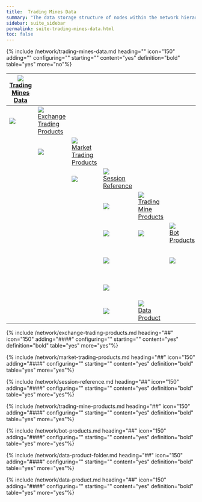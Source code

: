 ```yaml
---
title:  Trading Mines Data
summary: "The data storage structure of nodes within the network hierarchy controls where and how the bots you run store the data they produce."
sidebar: suite_sidebar
permalink: suite-trading-mines-data.html
toc: false
---
```


{% include /network/trading-mines-data.md heading="" icon="150" adding="" configuring="" starting="" content="yes" definition="bold" table="yes" more="no"%}

<table class='hierarchyTable'><thead><tr><th><a href='#trading-mines-data' data-toggle='tooltip' data-original-title='{{site.data.network.trading_mines_data}}'><img src='images/icons/nodes/png50/trading-mines-data.png' /><br />Trading Mines Data</a></th><th></th><th></th><th></th><th></th><th></th><th></th><th></th><th></th><th></th><th></th><th></th><th></th></tr></thead><tbody>
<tr><td><img src='images/icons/various/png/tree-connector-elbow.png' /></td><td><a href='#exchange-trading-products' data-toggle='tooltip' data-original-title='{{site.data.network.exchange_trading_products}}'><img src='images/icons/nodes/png50/exchange-trading-products.png' /><br />Exchange Trading Products</a></td><td></td><td></td><td></td><td></td><td></td><td></td><td></td><td></td><td></td><td></td><td></td></tr>
<tr><td></td><td><img src='images/icons/various/png/tree-connector-elbow.png' /></td><td><a href='#market-trading-products' data-toggle='tooltip' data-original-title='{{site.data.network.market_trading_products}}'><img src='images/icons/nodes/png50/market-trading-products.png' /><br />Market Trading Products</a></td><td></td><td></td><td></td><td></td><td></td><td></td><td></td><td></td><td></td><td></td></tr>
<tr><td></td><td></td><td><img src='images/icons/various/png/tree-connector-elbow.png' /></td><td><a href='#session-reference' data-toggle='tooltip' data-original-title='{{site.data.network.trading_session_reference}}'><img src='images/icons/nodes/png50/session-reference.png' /><br />Session Reference</a></td><td></td><td></td><td></td><td></td><td></td><td></td><td></td><td></td><td></td></tr>
<tr><td></td><td></td><td></td><td><img src='images/icons/various/png/tree-connector-fork.png' /></td><td><a href='#trading-mine-products' data-toggle='tooltip' data-original-title='{{site.data.network.trading_mine_products}}'><img src='images/icons/nodes/png50/trading-mine-products.png' /><br />Trading Mine Products</a></td><td></td><td></td><td></td><td></td><td></td><td></td><td></td><td></td></tr>
<tr><td></td><td></td><td></td><td><img src='images/icons/various/png/tree-connector-line.png' /></td><td><img src='images/icons/various/png/tree-connector-elbow.png' /></td><td><a href='#bot-products' data-toggle='tooltip' data-original-title='{{site.data.network.bot_products}}'><img src='images/icons/nodes/png50/bot-products.png' /><br />Bot Products</a></td><td></td><td></td><td></td><td></td><td></td><td></td><td></td></tr>
<tr><td></td><td></td><td></td><td><img src='images/icons/various/png/tree-connector-line.png' /></td><td></td><td><img src='images/icons/various/png/tree-connector-elbow.png' /></td><td><a href='#data-product-folder' data-toggle='tooltip' data-original-title='{{site.data.network.data_product_folder}}'><img src='images/icons/nodes/png50/data-product-folder.png' /><br />Data Product Folder</a></td><td></td><td></td><td></td><td></td><td></td><td></td></tr>
<tr><td></td><td></td><td></td><td><img src='images/icons/various/png/tree-connector-line.png' /></td><td></td><td></td><td><img src='images/icons/various/png/tree-connector-elbow.png' /></td><td><a href='#data-product' data-toggle='tooltip' data-original-title='{{site.data.network.data_product}}'><img src='images/icons/nodes/png50/data-product.png' /><br />Data Product</a></td><td></td><td></td><td></td><td></td><td></td></tr>
<tr><td></td><td></td><td></td><td><img src='images/icons/various/png/tree-connector-elbow.png' /></td><td><a href='#data-product' data-toggle='tooltip' data-original-title='{{site.data.network.data_product}}'><img src='images/icons/nodes/png50/data-product.png' /><br />Data Product</a></td><td></td><td></td><td></td><td></td><td></td><td></td><td></td><td></td></tr></tbody></table>


{% include /network/exchange-trading-products.md heading="##" icon="150" adding="####" configuring="" starting="" content="yes" definition="bold" table="yes" more="yes"%}

{% include /network/market-trading-products.md heading="##" icon="150" adding="####" configuring="" starting="" content="yes" definition="bold" table="yes" more="yes"%}

{% include /network/session-reference.md heading="##" icon="150" adding="####" configuring="" starting="" content="yes" definition="bold" table="yes" more="yes"%}

{% include /network/trading-mine-products.md heading="##" icon="150" adding="####" configuring="" starting="" content="yes" definition="bold" table="yes" more="yes"%}

{% include /network/bot-products.md heading="##" icon="150" adding="####" configuring="" starting="" content="yes" definition="bold" table="yes" more="yes"%}

{% include /network/data-product-folder.md heading="##" icon="150" adding="####" configuring="" starting="" content="yes" definition="bold" table="yes" more="yes"%}

{% include /network/data-product.md heading="##" icon="150" adding="####" configuring="" starting="" content="yes" definition="bold" table="yes" more="yes"%}